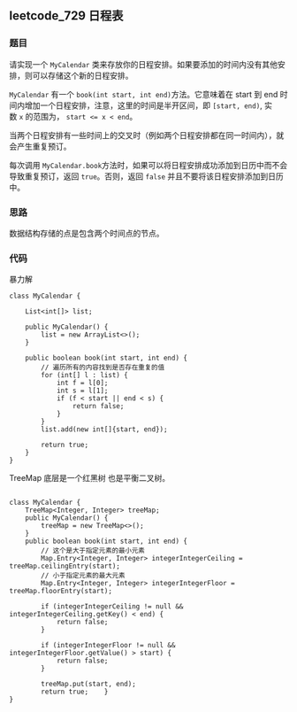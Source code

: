 


## leetcode_729 日程表

### 题目

请实现一个 `MyCalendar` 类来存放你的日程安排。如果要添加的时间内没有其他安排，则可以存储这个新的日程安排。

`MyCalendar` 有一个 `book(int start, int end)`方法。它意味着在 start 到 end 时间内增加一个日程安排，注意，这里的时间是半开区间，即 `[start, end)`, 实数 `x` 的范围为， `start <= x < end`。

当两个日程安排有一些时间上的交叉时（例如两个日程安排都在同一时间内），就会产生重复预订。

每次调用 `MyCalendar.book`方法时，如果可以将日程安排成功添加到日历中而不会导致重复预订，返回 `true`。否则，返回 `false` 并且不要将该日程安排添加到日历中。

### 思路

数据结构存储的点是包含两个时间点的节点。


### 代码

暴力解

```
class MyCalendar {  
  
    List<int[]> list;  
  
    public MyCalendar() {  
        list = new ArrayList<>();  
    }  
  
    public boolean book(int start, int end) {  
        // 遍历所有的内容找到是否存在重复的值  
        for (int[] l : list) {  
            int f = l[0];  
            int s = l[1];  
            if (f < start || end < s) {  
                return false;  
            }  
        }  
        list.add(new int[]{start, end});  
  
        return true;    
    }  
}
```


TreeMap 底层是一个红黑树 也是平衡二叉树。

```

class MyCalendar {  
    TreeMap<Integer, Integer> treeMap;  
    public MyCalendar() {  
        treeMap = new TreeMap<>();  
    }  
    public boolean book(int start, int end) {  
        // 这个是大于指定元素的最小元素  
        Map.Entry<Integer, Integer> integerIntegerCeiling = treeMap.ceilingEntry(start);  
        // 小于指定元素的最大元素  
        Map.Entry<Integer, Integer> integerIntegerFloor = treeMap.floorEntry(start);  
  
        if (integerIntegerCeiling != null && integerIntegerCeiling.getKey() < end) {  
            return false;  
        }  
          
        if (integerIntegerFloor != null && integerIntegerFloor.getValue() > start) {  
            return false;  
        }  
          
        treeMap.put(start, end);  
        return true;    }  
}

```
